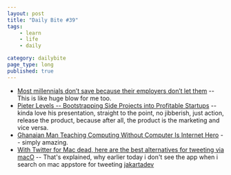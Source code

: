 ```yaml
---
layout: post
title: "Daily Bite #39"
tags: 
    - learn
    - life
    - daily

category: dailybite
page_type: long
published: true
---
```


- [Most millennials don’t save because their employers don’t let them](https://qz.com/1217392/most-millennials-dont-save-because-their-employers-wont-let-them/) -- This is like huge blow for me too.
- [Pieter Levels -- Bootstrapping Side Projects into Profitable Startups](https://levels.io/bootstrapping/) -- kinda love his presentation, straight to the point, no jibberish, just action, release the product, because after all, the product is the marketing and vice versa.
- [ Ghanaian Man Teaching Computing Without Computer Is Internet Hero](https://www.unilad.co.uk/technology/ghanaian-man-teaching-computing-without-computer-is-internet-hero/) -- simply amazing.
- [With Twitter for Mac dead, here are the best alternatives for tweeting via macO](http://appleinsider.com/articles/18/03/01/with-twitter-for-mac-dead-here-are-the-best-alternatives-for-tweeting-via-macos) -- That's explained, why earlier today i don't see the app when i search on mac appstore for tweeting [jakartadev](https://jakartadev.org)